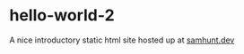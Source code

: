 # hello-world-2
A nice introductory static html site hosted up at [samhunt.dev](https://samhunt.dev)
